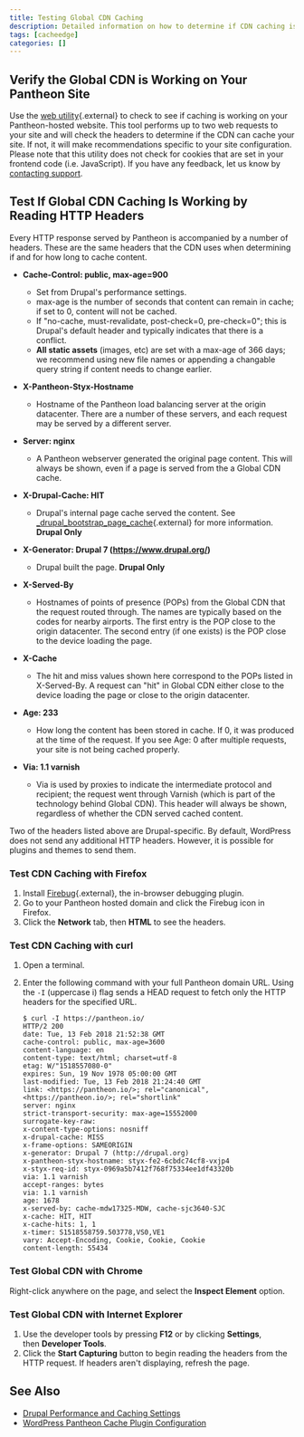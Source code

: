 ```yaml
---
title: Testing Global CDN Caching
description: Detailed information on how to determine if CDN caching is working on your site.
tags: [cacheedge]
categories: []
---
```

## Verify the Global CDN is Working on Your Pantheon Site

Use the [web utility](https://varnishcheck.pantheon.io/){.external} to check to see if caching is working on your Pantheon-hosted website. This tool performs up to two web requests to your site and will check the headers to determine if the CDN can cache your site. If not, it will make recommendations specific to your site configuration. Please note that this utility does not check for cookies that are set in your frontend code (i.e. JavaScript). If you have any feedback, let us know by [contacting support](/docs/getting-support).

## Test If Global CDN Caching Is Working by Reading HTTP Headers

Every HTTP response served by Pantheon is accompanied by a number of headers. These are the same headers that the CDN uses when determining if and for how long to cache content.

- **Cache-Control: public, max-age=900**
  - Set from Drupal's performance settings.
  - max-age is the number of seconds that content can remain in cache; if set to 0, content will not be cached.
  - If "no-cache, must-revalidate, post-check=0, pre-check=0"; this is Drupal's default header and typically indicates that there is a conflict.
  - **All static assets** (images, etc) are set with a max-age of 366 days; we recommend using new file names or appending a changable query string if content needs to change earlier.

- **X-Pantheon-Styx-Hostname**
  - Hostname of the Pantheon load balancing server at the origin datacenter. There are a number of these servers, and each request may be served by a different server.

- **Server: nginx**
  - A Pantheon webserver generated the original page content. This will always be shown, even if a page is served from the a Global CDN cache.

- **X-Drupal-Cache: HIT**
  - Drupal's internal page cache served the content. See  [\_drupal\_bootstrap\_page\_cache](https://api.drupal.org/api/drupal/includes%21bootstrap.inc/function/_drupal_bootstrap_page_cache/7){.external} for more information.  **Drupal Only**

- **X-Generator: Drupal 7 (https://www.drupal.org/)**
  - Drupal built the page. **Drupal Only**

- **X-Served-By**
  - Hostnames of points of presence (POPs) from the Global CDN that the request routed through. The names are typically based on the codes for nearby airports. The first entry is the POP close to the origin datacenter. The second entry (if one exists) is the POP close to the device loading the page.

- **X-Cache**
  - The hit and miss values shown here correspond to the POPs listed in X-Served-By. A request can "hit" in Global CDN either close to the device loading the page or close to the origin datacenter.

- **Age: 233**
  - How long the content has been stored in cache. If 0, it was produced at the time of the request. If you see Age: 0 after multiple requests, your site is not being cached properly.

- **Via: 1.1 varnish**
  - Via is used by proxies to indicate the intermediate protocol and recipient; the request went through Varnish (which is part of the technology behind Global CDN). This header will always be shown, regardless of whether the CDN served cached content.

Two of the headers listed above are Drupal-specific. By default, WordPress does not send any additional HTTP headers. However, it is possible for plugins and themes to send them.


### Test CDN Caching with Firefox

1. Install [Firebug](https://getfirebug.com/){.external}, the in-browser debugging plugin.
2. Go to your Pantheon hosted domain and click the Firebug icon in Firefox. 
3. Click the **Network** tab, then **HTML** to see the headers.

### Test CDN Caching with curl

1. Open a terminal.
2. Enter the following command with your full Pantheon domain URL. Using the `-I` (uppercase i) flag sends a HEAD request to fetch only the HTTP headers for the specified URL.

    ```
    $ curl -I https://pantheon.io/
    HTTP/2 200 
    date: Tue, 13 Feb 2018 21:52:38 GMT
    cache-control: public, max-age=3600
    content-language: en
    content-type: text/html; charset=utf-8
    etag: W/"1518557080-0"
    expires: Sun, 19 Nov 1978 05:00:00 GMT
    last-modified: Tue, 13 Feb 2018 21:24:40 GMT
    link: <https://pantheon.io/>; rel="canonical",<https://pantheon.io/>; rel="shortlink"
    server: nginx
    strict-transport-security: max-age=15552000
    surrogate-key-raw: 
    x-content-type-options: nosniff
    x-drupal-cache: MISS
    x-frame-options: SAMEORIGIN
    x-generator: Drupal 7 (http://drupal.org)
    x-pantheon-styx-hostname: styx-fe2-6cbdc74cf8-vxjp4
    x-styx-req-id: styx-0969a5b7412f768f75334ee1df43320b
    via: 1.1 varnish
    accept-ranges: bytes
    via: 1.1 varnish
    age: 1678
    x-served-by: cache-mdw17325-MDW, cache-sjc3640-SJC
    x-cache: HIT, HIT
    x-cache-hits: 1, 1
    x-timer: S1518558759.503778,VS0,VE1
    vary: Accept-Encoding, Cookie, Cookie, Cookie
    content-length: 55434
    ```

### Test Global CDN with Chrome

Right-click anywhere on the page, and select the **Inspect Element** option.

### Test Global CDN with Internet Explorer

1. Use the developer tools by pressing **F12** or by clicking **Settings**, then **Developer Tools**.
2. Click the **Start Capturing** button to begin reading the headers from the HTTP request. If headers aren't displaying, refresh the page.


## See Also
- [Drupal Performance and Caching Settings](/docs/drupal-cache/)
- [WordPress Pantheon Cache Plugin Configuration](/docs/wordpress-cache-plugin/)
